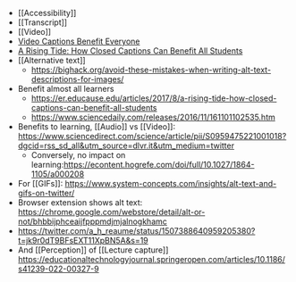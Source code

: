 - [[Accessibility]]
- [[Transcript]]
- [[Video]]
- [Video Captions Benefit Everyone](https://www.ncbi.nlm.nih.gov/pmc/articles/PMC5214590/)
- [A Rising Tide: How Closed Captions Can Benefit All Students](https://er.educause.edu/articles/2017/8/a-rising-tide-how-closed-captions-can-benefit-all-students)
- [[Alternative text]]
	- https://bighack.org/avoid-these-mistakes-when-writing-alt-text-descriptions-for-images/
- Benefit almost all learners
	- https://er.educause.edu/articles/2017/8/a-rising-tide-how-closed-captions-can-benefit-all-students
	- https://www.sciencedaily.com/releases/2016/11/161101102535.htm
- Benefits to learning, [[Audio]] vs
  [[Video]]:
  https://www.sciencedirect.com/science/article/pii/S0959475221001018?dgcid=rss_sd_all&utm_source=dlvr.it&utm_medium=twitter
	- Conversely, no impact on
	  learning:https://econtent.hogrefe.com/doi/full/10.1027/1864-1105/a000208
- For [[GIFs]]:
  https://www.system-concepts.com/insights/alt-text-and-gifs-on-twitter/
- Browser extension shows alt text:
  https://chrome.google.com/webstore/detail/alt-or-not/bhbbijphceaijfpppmdjmjalnogkhamc
- https://twitter.com/a_h_reaume/status/1507388640959205380?t=jk9r0dT9BFsEXT11XpBN5A&s=19
- And [[Perception]] of  [[Lecture capture]]
  https://educationaltechnologyjournal.springeropen.com/articles/10.1186/s41239-022-00327-9